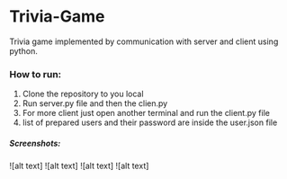 # Trivia-Game
Trivia game implemented by communication with server and client using python.

### How to run:
1. Clone the repository to you local
2. Run server.py file and then the clien.py
3. For more client just open another terminal and run the client.py file
4. list of prepared users and their password are inside the user.json file 

##### Screenshots:

![alt text]
![alt text]
![alt text]
![alt text]
